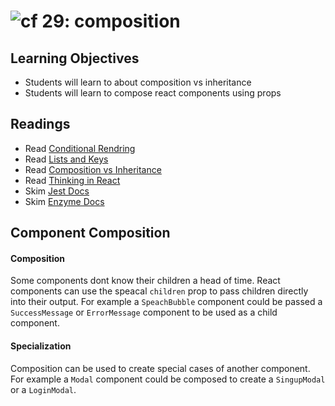 ![cf](http://i.imgur.com/7v5ASc8.png) 29:  composition
===

## Learning Objectives
* Students will learn to about composition vs inheritance
* Students will learn to compose react components using props

## Readings
* Read [Conditional Rendring](https://facebook.github.io/react/docs/conditional-rendering.html)
* Read [Lists and Keys](https://facebook.github.io/react/docs/lists-and-keys.html)
* Read [Composition vs Inheritance](https://facebook.github.io/react/docs/composition-vs-inheritance.html)
* Read [Thinking in React](https://facebook.github.io/react/docs/thinking-in-react.html)
* Skim [Jest Docs](https://facebook.github.io/jest/docs/en/getting-started.html)
* Skim [Enzyme Docs](https://github.com/airbnb/enzyme)


## Component Composition
#### Composition  
Some components dont know their children a head of time. React components can use the speacal `children` prop to pass children directly into their output. For example a `SpeachBubble` component could be passed a `SuccessMessage` or `ErrorMessage` component to be used as a child component.

#### Specialization 
Composition can be used to create special cases of another component. For example a `Modal` component could be composed to create a `SingupModal` or a `LoginModal`.
